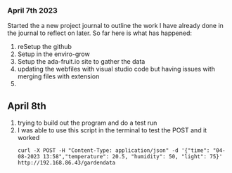 
### April 7th 2023

Started the a new project journal to outline the work I have already done in the journal to reflect on later. So far here is what has happened: 
1. reSetup the github
2. Setup in the enviro-grow 
3. Setup the ada-fruit.io site to gather the data
4. updating the webfiles with visual studio code but having issues with merging files with extension
5. 

## April 8th 

1. trying to build out the program and do a test run
2. I was able to use this script in the terminal to test the POST and it worked 
    ```
    curl -X POST -H "Content-Type: application/json" -d '{"time": "04-08-2023 13:58","temperature": 20.5, "humidity": 50, "light": 75}' http://192.168.86.43/gardendata
    ```
